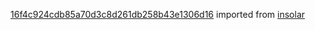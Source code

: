 [16f4c924cdb85a70d3c8d261db258b43e1306d16](https://github.com/insolar/insolar/commit/16f4c924cdb85a70d3c8d261db258b43e1306d16) imported from [insolar](https://github.com/insolar/insolar)
